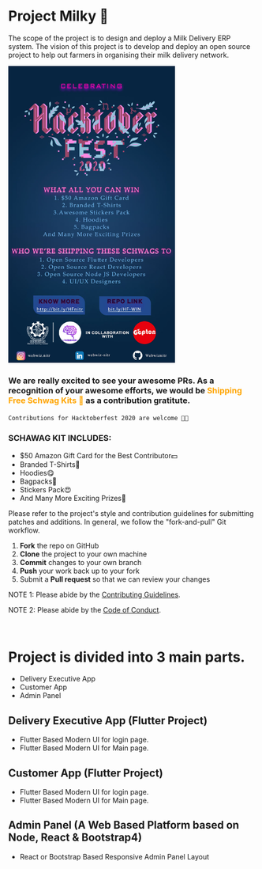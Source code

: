 # Project Milky 🥛

The scope of the project is to design and deploy a Milk Delivery ERP system.
The vision of this project is to develop and deploy an open source project to help out farmers in organising their milk delivery network.

<img src="HFSchwags.jpg" height="600" >

### We are really excited to see your awesome PRs. As a recognition of your awesome efforts, we would be <span style="color:orange;">Shipping Free Schwag Kits 🎁</span> as a contribution gratitute.

`Contributions for Hacktoberfest 2020 are welcome 🎉🎉`

### SCHAWAG KIT INCLUDES:
- $50 Amazon Gift Card for the Best Contributor💵
- Branded T-Shirts👕
- Hoodies😋
- Bagpacks🎒
- Stickers Pack😍
- And Many More Exciting Prizes🎁

Please refer to the project's style and contribution guidelines for submitting patches and additions. In general, we follow the "fork-and-pull" Git workflow.

 1. **Fork** the repo on GitHub
 2. **Clone** the project to your own machine
 3. **Commit** changes to your own branch
 4. **Push** your work back up to your fork
 5. Submit a **Pull request** so that we can review your changes

NOTE 1: Please abide by the [Contributing Guidelines](https://github.com/Webwiznitr/MilkERP/blob/master/CONTRIBUTING.md).

NOTE 2: Please abide by the [Code of Conduct](https://github.com/Webwiznitr/MilkERP/blob/master/CODE_OF_CONDUCT.md).

<br>

# Project is divided into 3 main parts.
- Delivery Executive App
- Customer App
- Admin Panel

## Delivery Executive App (Flutter Project)
- Flutter Based Modern UI for login page.
- Flutter Based Modern UI for Main page.

## Customer App (Flutter Project)
- Flutter Based Modern UI for login page.
- Flutter Based Modern UI for Main page.

## Admin Panel (A Web Based Platform based on Node, React & Bootstrap4)
- React or Bootstrap Based Responsive Admin Panel Layout
